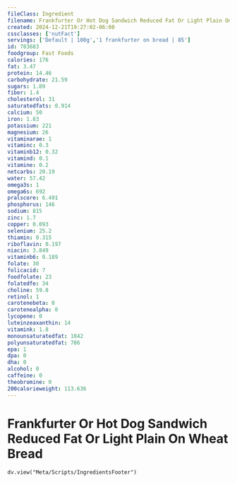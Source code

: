 ```yaml
---
fileClass: Ingredient
filename: Frankfurter Or Hot Dog Sandwich Reduced Fat Or Light Plain On Wheat Bread
created: 2024-12-21T19:27:02-06:00
cssclasses: ['nutFact']
servings: ['Default | 100g','1 frankfurter on bread | 85']
id: 783683
foodgroup: Fast Foods
calories: 176
fat: 3.47
protein: 14.46
carbohydrate: 21.59
sugars: 1.89
fiber: 1.4
cholesterol: 31
saturatedfats: 0.914
calcium: 50
iron: 1.83
potassium: 221
magnesium: 26
vitaminarae: 1
vitaminc: 0.3
vitaminb12: 0.32
vitamind: 0.1
vitamine: 0.2
netcarbs: 20.19
water: 57.42
omega3s: 1
omega6s: 692
pralscore: 6.491
phosphorus: 146
sodium: 815
zinc: 1.7
copper: 0.093
selenium: 25.2
thiamin: 0.315
riboflavin: 0.197
niacin: 3.849
vitaminb6: 0.189
folate: 30
folicacid: 7
foodfolate: 23
folatedfe: 34
choline: 59.8
retinol: 1
carotenebeta: 0
carotenealpha: 0
lycopene: 0
luteinzeaxanthin: 14
vitamink: 1.8
monounsaturatedfat: 1042
polyunsaturatedfat: 786
epa: 1
dpa: 0
dha: 0
alcohol: 0
caffeine: 0
theobromine: 0
200calorieweight: 113.636
---
```


# Frankfurter Or Hot Dog Sandwich Reduced Fat Or Light Plain On Wheat Bread

```dataviewjs
dv.view("Meta/Scripts/IngredientsFooter")
```